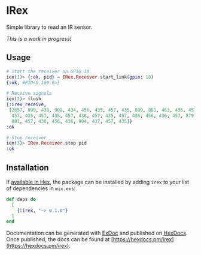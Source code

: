 # IRex

Simple library to read an IR sensor.

*This is a work in progress!*

## Usage

```elixir
# Start the receiver on GPIO 18
iex(1)> {:ok, pid} = IRex.Receiver.start_link(gpio: 18)
{:ok, #PID<0.169.0>}

# Receive signals
iex(2)> flush
{:irex_receive,
 [2657, 899, 438, 908, 434, 456, 435, 457, 435, 889, 881, 463, 436, 457, 436,
  457, 435, 457, 435, 457, 436, 457, 435, 457, 436, 456, 436, 457, 879, 906,
  881, 457, 438, 456, 436, 904, 437, 457, 435]}
:ok

# Stop receiver
iex(3)> IRex.Receiver.stop pid
:ok
```

## Installation

If [available in Hex](https://hex.pm/docs/publish), the package can be installed
by adding `irex` to your list of dependencies in `mix.exs`:

```elixir
def deps do
  [
    {:irex, "~> 0.1.0"}
  ]
end
```

Documentation can be generated with [ExDoc](https://github.com/elixir-lang/ex_doc)
and published on [HexDocs](https://hexdocs.pm). Once published, the docs can
be found at [https://hexdocs.pm/irex](https://hexdocs.pm/irex).

